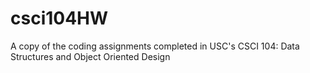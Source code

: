 # csci104HW
A copy of the coding assignments completed in USC's CSCI 104: Data Structures and Object Oriented Design
